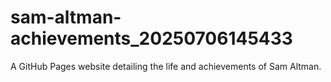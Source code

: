 # sam-altman-achievements_20250706145433
A GitHub Pages website detailing the life and achievements of Sam Altman.
